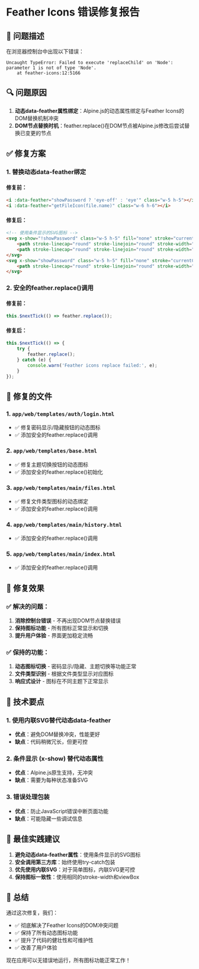 # Feather Icons 错误修复报告

## 🐛 问题描述

在浏览器控制台中出现以下错误：
```
Uncaught TypeError: Failed to execute 'replaceChild' on 'Node': parameter 1 is not of type 'Node'.
    at feather-icons:12:5166
```

## 🔍 问题原因

1. **动态data-feather属性绑定**：Alpine.js的动态属性绑定与Feather Icons的DOM替换机制冲突
2. **DOM节点替换时机**：feather.replace()在DOM节点被Alpine.js修改后尝试替换已变更的节点

## ✅ 修复方案

### 1. 替换动态data-feather绑定

#### 修复前：
```html
<i :data-feather="showPassword ? 'eye-off' : 'eye'" class="w-5 h-5"></i>
<i :data-feather="getFileIcon(file.name)" class="w-6 h-6"></i>
```

#### 修复后：
```html
<!-- 使用条件显示的SVG图标 -->
<svg x-show="!showPassword" class="w-5 h-5" fill="none" stroke="currentColor" viewBox="0 0 24 24">
    <path stroke-linecap="round" stroke-linejoin="round" stroke-width="2" d="M15 12a3 3 0 11-6 0 3 3 0 016 0z"></path>
    <path stroke-linecap="round" stroke-linejoin="round" stroke-width="2" d="M2.458 12C3.732 7.943 7.523 5 12 5c4.478 0 8.268 2.943 9.542 7-1.274 4.057-5.064 7-9.542 7-4.477 0-8.268-2.943-9.542-7z"></path>
</svg>
<svg x-show="showPassword" class="w-5 h-5" fill="none" stroke="currentColor" viewBox="0 0 24 24">
    <path stroke-linecap="round" stroke-linejoin="round" stroke-width="2" d="M13.875 18.825A10.05 10.05 0 0112 19c-4.478 0-8.268-2.943-9.543-7a9.97 9.97 0 011.563-3.029m5.858.908a3 3 0 114.243 4.243M9.878 9.878l4.242 4.242M9.878 9.878L3 3m6.878 6.878L21 21"></path>
</svg>
```

### 2. 安全的feather.replace()调用

#### 修复前：
```javascript
this.$nextTick(() => feather.replace());
```

#### 修复后：
```javascript
this.$nextTick(() => {
    try {
        feather.replace();
    } catch (e) {
        console.warn('Feather icons replace failed:', e);
    }
});
```

## 📁 修复的文件

### 1. `app/web/templates/auth/login.html`
- ✅ 修复密码显示/隐藏按钮的动态图标
- ✅ 添加安全的feather.replace()调用

### 2. `app/web/templates/base.html`
- ✅ 修复主题切换按钮的动态图标
- ✅ 添加安全的feather.replace()初始化

### 3. `app/web/templates/main/files.html`
- ✅ 修复文件类型图标的动态绑定
- ✅ 添加安全的feather.replace()调用

### 4. `app/web/templates/main/history.html`
- ✅ 添加安全的feather.replace()调用

### 5. `app/web/templates/main/index.html`
- ✅ 添加安全的feather.replace()调用

## 🎯 修复效果

### ✅ 解决的问题：
1. **消除控制台错误** - 不再出现DOM节点替换错误
2. **保持图标功能** - 所有图标正常显示和切换
3. **提升用户体验** - 界面更加稳定流畅

### ✅ 保持的功能：
1. **动态图标切换** - 密码显示/隐藏、主题切换等功能正常
2. **文件类型识别** - 根据文件类型显示对应图标
3. **响应式设计** - 图标在不同主题下正常显示

## 🔧 技术要点

### 1. 使用内联SVG替代动态data-feather
- **优点**：避免DOM替换冲突，性能更好
- **缺点**：代码稍微冗长，但更可控

### 2. 条件显示 (x-show) 替代动态属性
- **优点**：Alpine.js原生支持，无冲突
- **缺点**：需要为每种状态准备SVG

### 3. 错误处理包装
- **优点**：防止JavaScript错误中断页面功能
- **缺点**：可能隐藏一些调试信息

## 📝 最佳实践建议

1. **避免动态data-feather属性**：使用条件显示的SVG图标
2. **安全调用第三方库**：始终使用try-catch包装
3. **优先使用内联SVG**：对于简单图标，内联SVG更可控
4. **保持图标一致性**：使用相同的stroke-width和viewBox

## 🎉 总结

通过这次修复，我们：
- ✅ 彻底解决了Feather Icons的DOM冲突问题
- ✅ 保持了所有动态图标功能
- ✅ 提升了代码的健壮性和可维护性
- ✅ 改善了用户体验

现在应用可以无错误地运行，所有图标功能正常工作！
